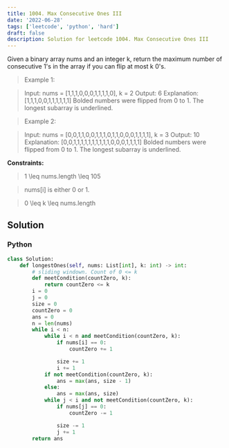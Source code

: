 ```yaml
---
title: 1004. Max Consecutive Ones III
date: '2022-06-28'
tags: ['leetcode', 'python', 'hard']
draft: false
description: Solution for leetcode 1004. Max Consecutive Ones III
---
```


 
Given a binary array nums and an integer k, return the maximum number of consecutive 1's in the array if you can flip at most k 0's.

 > Example 1:

 > Input: nums <TeX>=</TeX> [1,1,1,0,0,0,1,1,1,1,0], k <TeX>=</TeX> 2
 > Output: 6
 > Explanation: [1,1,1,0,0,1,1,1,1,1,1]
 > Bolded numbers were flipped from 0 to 1. The longest subarray is underlined.

 > Example 2:

 > Input: nums <TeX>=</TeX> [0,0,1,1,0,0,1,1,1,0,1,1,0,0,0,1,1,1,1], k <TeX>=</TeX> 3
 > Output: 10
 > Explanation: [0,0,1,1,1,1,1,1,1,1,1,1,0,0,0,1,1,1,1]
 > Bolded numbers were flipped from 0 to 1. The longest subarray is underlined.

**Constraints:**

 > 1 <TeX>\leq</TeX> nums.length <TeX>\leq</TeX> 105

 > nums[i] is either 0 or 1.

 > 0 <TeX>\leq</TeX> k <TeX>\leq</TeX> nums.length

## Solution
### Python
```python
class Solution:
    def longestOnes(self, nums: List[int], k: int) -> int:
        # sliding windown. Count of 0 <= k
        def meetCondition(countZero, k):
            return countZero <= k
        i = 0
        j = 0
        size = 0
        countZero = 0
        ans = 0
        n = len(nums)
        while i < n:
            while i < n and meetCondition(countZero, k):
                if nums[i] == 0:
                    countZero += 1

                size += 1
                i += 1
            if not meetCondition(countZero, k):
                ans = max(ans, size - 1)
            else:
                ans = max(ans, size)
            while j < i and not meetCondition(countZero, k):
                if nums[j] == 0:
                    countZero -= 1

                size -= 1
                j += 1
        return ans

```
